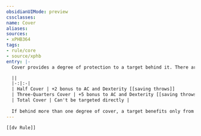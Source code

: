 ```yaml
---
obsidianUIMode: preview
cssclasses:
name: Cover
aliases:
sources:
- xPHB364
tags:
- rule/core
- source/xphb
entry: |-
  Cover provides a degree of protection to a target behind it. There are three degrees of cover, each of which provides a different benefit to a target: 

  ||
  |-:|:-|
  | Half Cover | +2 bonus to AC and Dexterity [[saving throws]] 
  | Three-Quarters Cover | +5 bonus to AC and Dexterity [[saving throws]] |
  | Total Cover | Can't be targeted directly | 
  
  If behind more than one degree of cover, a target benefits only from the most protective degree.
---
```


```meta-bind-embed
[[dv Rule]]
```